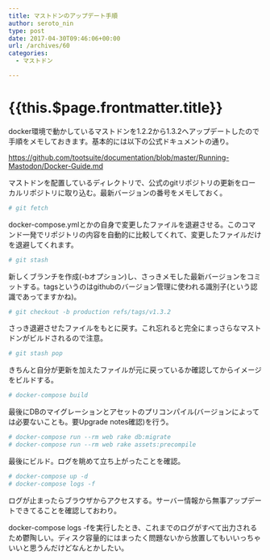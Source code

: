 ```yaml
---
title: マストドンのアップデート手順
author: seroto_nin
type: post
date: 2017-04-30T09:46:06+00:00
url: /archives/60
categories:
  - マストドン

---
```

# {{this.$page.frontmatter.title}}

docker環境で動かしているマストドンを1.2.2から1.3.2へアップデートしたので手順をメモしておきます。基本的には以下の公式ドキュメントの通り。

<https://github.com/tootsuite/documentation/blob/master/Running-Mastodon/Docker-Guide.md>

<!--more-->

マストドンを配置しているディレクトリで、公式のgitリポジトリの更新をローカルリポジトリに取り込む。最新バージョンの番号をメモしておく。

```bash
# git fetch
```

docker-compose.ymlとかの自身で変更したファイルを退避させる。このコマンド一発でリポジトリの内容を自動的に比較してくれて、変更したファイルだけを退避してくれます。

```bash
# git stash
```

新しくブランチを作成(-bオプション)し、さっきメモした最新バージョンをコミットする。tagsというのはgithubのバージョン管理に使われる識別子(という認識であってますかね)。

```bash
# git checkout -b production refs/tags/v1.3.2
```

さっき退避させたファイルをもとに戻す。これ忘れると完全にまっさらなマストドンがビルドされるので注意。

```bash
# git stash pop
```

きちんと自分が更新を加えたファイルが元に戻っているか確認してからイメージをビルドする。

```bash
# docker-compose build
```

最後にDBのマイグレーションとアセットのプリコンパイル(バージョンによっては必要ないことも。要Upgrade notes確認)を行う。

```bash
# docker-compose run --rm web rake db:migrate
# docker-compose run --rm web rake assets:precompile
```

最後にビルド。ログを眺めて立ち上がったことを確認。

```bash
# docker-compose up -d
# docker-compose logs -f
```

ログが止まったらブラウザからアクセスする。サーバー情報から無事アップデートできてることを確認しておわり。

docker-compose logs -fを実行したとき、これまでのログがすべて出力されるため鬱陶しい。ディスク容量的にはまったく問題ないから放置してもいいっちゃいいと思うんだけどなんとかしたい。
